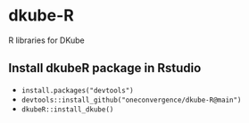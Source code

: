# dkube-R
R libraries for DKube

## Install dkubeR package in Rstudio
  - `install.packages("devtools")`
  - `devtools::install_github("oneconvergence/dkube-R@main")`
  - `dkubeR::install_dkube()`
